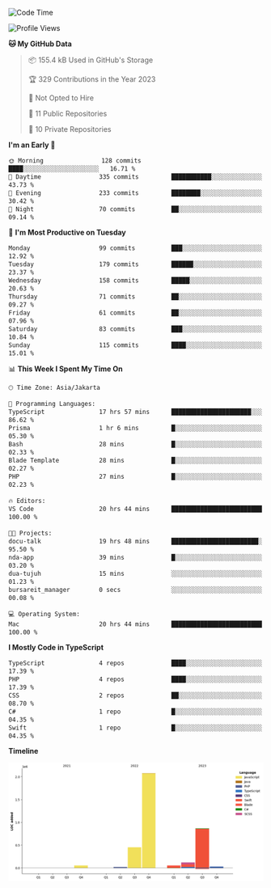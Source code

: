 <!--START_SECTION:waka-->
![Code Time](http://img.shields.io/badge/Code%20Time-268%20hrs%2031%20mins-blue)

![Profile Views](http://img.shields.io/badge/Profile%20Views-0-blue)

**🐱 My GitHub Data** 

> 📦 155.4 kB Used in GitHub's Storage 
 > 
> 🏆 329 Contributions in the Year 2023
 > 
> 🚫 Not Opted to Hire
 > 
> 📜 11 Public Repositories 
 > 
> 🔑 10 Private Repositories 
 > 
**I'm an Early 🐤** 

```text
🌞 Morning                128 commits         ████░░░░░░░░░░░░░░░░░░░░░   16.71 % 
🌆 Daytime                335 commits         ███████████░░░░░░░░░░░░░░   43.73 % 
🌃 Evening                233 commits         ████████░░░░░░░░░░░░░░░░░   30.42 % 
🌙 Night                  70 commits          ██░░░░░░░░░░░░░░░░░░░░░░░   09.14 % 
```
📅 **I'm Most Productive on Tuesday** 

```text
Monday                   99 commits          ███░░░░░░░░░░░░░░░░░░░░░░   12.92 % 
Tuesday                  179 commits         ██████░░░░░░░░░░░░░░░░░░░   23.37 % 
Wednesday                158 commits         █████░░░░░░░░░░░░░░░░░░░░   20.63 % 
Thursday                 71 commits          ██░░░░░░░░░░░░░░░░░░░░░░░   09.27 % 
Friday                   61 commits          ██░░░░░░░░░░░░░░░░░░░░░░░   07.96 % 
Saturday                 83 commits          ███░░░░░░░░░░░░░░░░░░░░░░   10.84 % 
Sunday                   115 commits         ████░░░░░░░░░░░░░░░░░░░░░   15.01 % 
```


📊 **This Week I Spent My Time On** 

```text
🕑︎ Time Zone: Asia/Jakarta

💬 Programming Languages: 
TypeScript               17 hrs 57 mins      ██████████████████████░░░   86.62 % 
Prisma                   1 hr 6 mins         █░░░░░░░░░░░░░░░░░░░░░░░░   05.30 % 
Bash                     28 mins             █░░░░░░░░░░░░░░░░░░░░░░░░   02.33 % 
Blade Template           28 mins             █░░░░░░░░░░░░░░░░░░░░░░░░   02.27 % 
PHP                      27 mins             █░░░░░░░░░░░░░░░░░░░░░░░░   02.23 % 

🔥 Editors: 
VS Code                  20 hrs 44 mins      █████████████████████████   100.00 % 

🐱‍💻 Projects: 
docu-talk                19 hrs 48 mins      ████████████████████████░   95.50 % 
nda-app                  39 mins             █░░░░░░░░░░░░░░░░░░░░░░░░   03.20 % 
dua-tujuh                15 mins             ░░░░░░░░░░░░░░░░░░░░░░░░░   01.23 % 
bursareit_manager        0 secs              ░░░░░░░░░░░░░░░░░░░░░░░░░   00.08 % 

💻 Operating System: 
Mac                      20 hrs 44 mins      █████████████████████████   100.00 % 
```

**I Mostly Code in TypeScript** 

```text
TypeScript               4 repos             ████░░░░░░░░░░░░░░░░░░░░░   17.39 % 
PHP                      4 repos             ████░░░░░░░░░░░░░░░░░░░░░   17.39 % 
CSS                      2 repos             ██░░░░░░░░░░░░░░░░░░░░░░░   08.70 % 
C#                       1 repo              █░░░░░░░░░░░░░░░░░░░░░░░░   04.35 % 
Swift                    1 repo              █░░░░░░░░░░░░░░░░░░░░░░░░   04.35 % 
```



**Timeline**

![Lines of Code chart](https://raw.githubusercontent.com/brstreet2/brstreet2/main/assets/bar_graph.png)


<!--END_SECTION:waka-->
